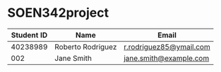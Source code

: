 # SOEN342project
| Student ID | Name           | Email                       |
|------------|----------------|-----------------------------|
| 40238989        | Roberto Rodriguez       | r.rodriguez85@ymail.com        |
| 002        | Jane Smith     | jane.smith@example.com      |
